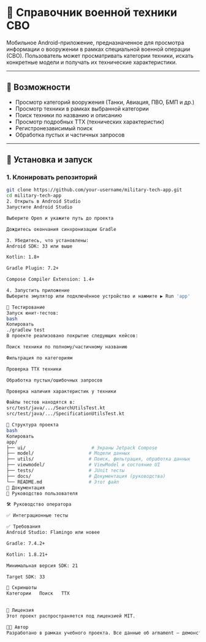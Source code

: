 # 📘 Справочник военной техники СВО

Мобильное Android-приложение, предназначенное для просмотра информации о вооружении в рамках специальной военной операции (СВО). Пользователь может просматривать категории техники, искать конкретные модели и получать их технические характеристики.

---

## 📌 Возможности

- Просмотр категорий вооружения (Танки, Авиация, ПВО, БМП и др.)
- Просмотр техники в рамках выбранной категории
- Поиск техники по названию и описанию
- Просмотр подробных ТТХ (технических характеристик)
- Регистронезависимый поиск
- Обработка пустых и частичных запросов

---

## 🚀 Установка и запуск

### 1. Клонировать репозиторий

```bash
git clone https://github.com/your-username/military-tech-app.git
cd military-tech-app
2. Открыть в Android Studio
Запустите Android Studio

Выберите Open и укажите путь до проекта

Дождитесь окончания синхронизации Gradle

3. Убедитесь, что установлены:
Android SDK: 33 или выше

Kotlin: 1.8+

Gradle Plugin: 7.2+

Compose Compiler Extension: 1.4+

4. Запустить приложение
Выберите эмулятор или подключённое устройство и нажмите ▶️ Run 'app'

🧪 Тестирование
Запуск юнит-тестов:
bash
Копировать
./gradlew test
В проекте реализовано покрытие следующих кейсов:

Поиск техники по полному/частичному названию

Фильтрация по категориям

Проверка ТТХ техники

Обработка пустых/ошибочных запросов

Проверка наличия характеристик у техники

Файлы тестов находятся в:
src/test/java/.../SearchUtilsTest.kt
src/test/java/.../SpecificationUtilsTest.kt

📂 Структура проекта
bash
Копировать
app/
├── ui/                        # Экраны Jetpack Compose
├── model/                    # Модели данных
├── utils/                    # Поиск, фильтрация, обработка данных
├── viewmodel/                # ViewModel и состояние UI
├── tests/                    # JUnit тесты
├── docs/                     # Документация (руководства)
└── README.md                 # Этот файл
📄 Документация
📘 Руководство пользователя

🛠 Руководство оператора

✅ Интеграционные тесты

✅ Требования
Android Studio: Flamingo или новее

Gradle: 7.4.2+

Kotlin: 1.8.21+

Минимальная версия SDK: 21

Target SDK: 33

📸 Скриншоты
Категории	Поиск	ТТХ
		

📝 Лицензия
Этот проект распространяется под лицензией MIT.

👨‍💻 Автор
Разработано в рамках учебного проекта. Все данные об armament — демонстрационные и не несут классифицированной или актуальной информации.
